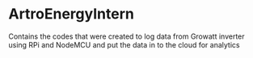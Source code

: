 # ArtroEnergyIntern
Contains the codes that were created to log data from Growatt inverter using RPi and NodeMCU and put the data in to the cloud for analytics
